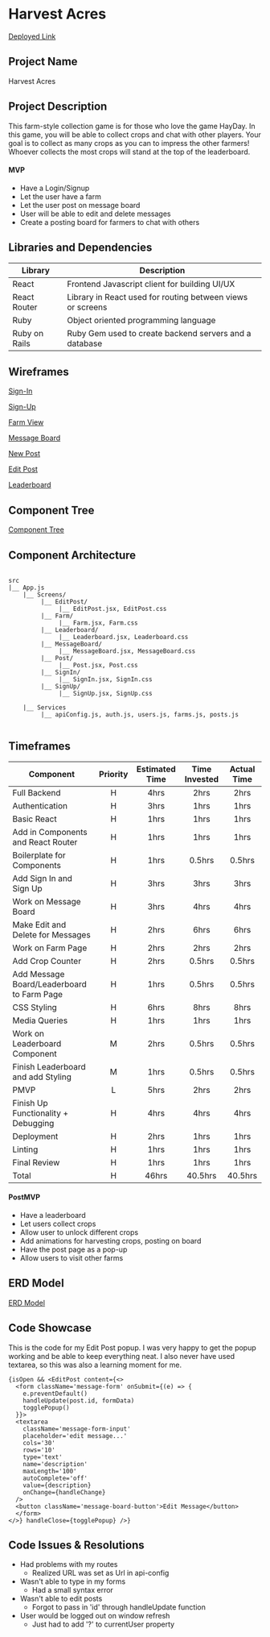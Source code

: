 # Harvest Acres

[Deployed Link](https://eloquent-hopper-712409.netlify.app/)

## Project Name

Harvest Acres

## Project Description

This farm-style collection game is for those who love the game HayDay. In this game, you will be able to collect crops and chat with other players. Your goal is to collect as many crops as you can to impress the other farmers! Whoever collects the most crops will stand at the top of the leaderboard.

#### MVP

- Have a Login/Signup
- Let the user have a farm
- Let the user post on message board
- User will be able to edit and delete messages
- Create a posting board for farmers to chat with others

## Libraries and Dependencies

| Library       | Description                                                |
| ------------- | ---------------------------------------------------------- |
| React         | Frontend Javascript client for building UI/UX              |
| React Router  | Library in React used for routing between views or screens |
| Ruby          | Object oriented programming language                       |
| Ruby on Rails | Ruby Gem used to create backend servers and a database     |

## Wireframes

[Sign-In](https://www.figma.com/file/cnerAVSF1yRxY2RPWwFRNu/Harvest-Acres-Sign-In)

[Sign-Up](https://www.figma.com/file/aDaSsOTz76s7uKgc1RelL4/Harvest-Acres-Sign-Up)

[Farm View](https://www.figma.com/file/WLFSns8vMAbuzKXtE8srCV/Harvest-Acres-Farm-Page?node-id=0%3A1)

[Message Board](https://www.figma.com/file/iOIOQ02YhAxyDKGCgB3ZiL/Harvest-Acres-Message-Board)

[New Post](https://www.figma.com/file/0QtYzSP3B0yRXMsjK2GDLr/Harvest-Acres-New-Post)

[Edit Post](https://www.figma.com/file/RjAIuhhlk3I3HVRoFvZPUo/Harvest-Acres-Edit-Post)

[Leaderboard](https://www.figma.com/file/MtNhRXYRgIf2cW4WGjHyiL/Harvest-Acres-Leaderboard)

## Component Tree

[Component Tree](https://whimsical.com/harvest-acres-component-hierarchy-XR1ujHqqv3ah3bQvEgBrgY)

## Component Architecture

```

src
|__ App.js
    |__ Screens/
         |__ EditPost/
              |__ EditPost.jsx, EditPost.css
         |__ Farm/
              |__ Farm.jsx, Farm.css
         |__ Leaderboard/
              |__ Leaderboard.jsx, Leaderboard.css
         |__ MessageBoard/
              |__ MessageBoard.jsx, MessageBoard.css
         |__ Post/
              |__ Post.jsx, Post.css
         |__ SignIn/
              |__ SignIn.jsx, SignIn.css
         |__ SignUp/
              |__ SignUp.jsx, SignUp.css

    |__ Services
         |__ apiConfig.js, auth.js, users.js, farms.js, posts.js


```

## Timeframes

| Component                                  | Priority | Estimated Time | Time Invested | Actual Time |
| ------------------------------------------ | :------: | :------------: | :-----------: | :---------: |
| Full Backend                               |    H     |      4hrs      |     2hrs      |    2hrs     |
| Authentication                             |    H     |      3hrs      |     1hrs      |    1hrs     |
| Basic React                                |    H     |      1hrs      |     1hrs      |    1hrs     |
| Add in Components and React Router         |    H     |      1hrs      |     1hrs      |    1hrs     |
| Boilerplate for Components                 |    H     |      1hrs      |    0.5hrs     |   0.5hrs    |
| Add Sign In and Sign Up                    |    H     |      3hrs      |     3hrs      |    3hrs     |
| Work on Message Board                      |    H     |      3hrs      |     4hrs      |    4hrs     |
| Make Edit and Delete for Messages          |    H     |      2hrs      |     6hrs      |    6hrs     |
| Work on Farm Page                          |    H     |      2hrs      |     2hrs      |    2hrs     |
| Add Crop Counter                           |    H     |      2hrs      |    0.5hrs     |   0.5hrs    |
| Add Message Board/Leaderboard to Farm Page |    H     |      1hrs      |    0.5hrs     |   0.5hrs    |
| CSS Styling                                |    H     |      6hrs      |     8hrs      |    8hrs     |
| Media Queries                              |    H     |      1hrs      |     1hrs      |    1hrs     |
| Work on Leaderboard Component              |    M     |      2hrs      |    0.5hrs     |   0.5hrs    |
| Finish Leaderboard and add Styling         |    M     |      1hrs      |    0.5hrs     |   0.5hrs    |
| PMVP                                       |    L     |      5hrs      |     2hrs      |    2hrs     |
| Finish Up Functionality + Debugging        |    H     |      4hrs      |     4hrs      |    4hrs     |
| Deployment                                 |    H     |      2hrs      |     1hrs      |    1hrs     |
| Linting                                    |    H     |      1hrs      |     1hrs      |    1hrs     |
| Final Review                               |    H     |      1hrs      |     1hrs      |    1hrs     |
| Total                                      |    H     |     46hrs      |    40.5hrs    |   40.5hrs   |

#### PostMVP

- Have a leaderboard
- Let users collect crops
- Allow user to unlock different crops
- Add animations for harvesting crops, posting on board
- Have the post page as a pop-up
- Allow users to visit other farms

## ERD Model

[ERD Model](https://drive.google.com/file/d/16EXheHUGENQ3kTtG-ScM_yFyvkpP93rk/view?usp=sharing)

## Code Showcase

This is the code for my Edit Post popup. I was very happy to get the popup working and be able to keep everything neat. I also never have used textarea, so this was also a learning moment for me.

```
{isOpen && <EditPost content={<>
  <form className='message-form' onSubmit={(e) => {
    e.preventDefault()
    handleUpdate(post.id, formData)
    togglePopup()
  }}>
  <textarea
    className='message-form-input'
    placeholder='edit message...'
    cols='30'
    rows='10'
    type='text'
    name='description'
    maxLength='100'
    autoComplete='off'
    value={description}
    onChange={handleChange}
  />
  <button className='message-board-button'>Edit Message</button>
  </form>
</>} handleClose={togglePopup} />}
```

## Code Issues & Resolutions

- Had problems with my routes
  - Realized URL was set as Url in api-config
- Wasn't able to type in my forms
  - Had a small syntax error
- Wasn't able to edit posts
  - Forgot to pass in 'id' through handleUpdate function
- User would be logged out on window refresh
  - Just had to add '?' to currentUser property
